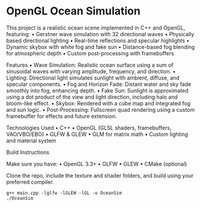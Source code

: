 # OpenGL Ocean Simulation

This project is a realistic ocean scene implemented in C++ and OpenGL, featuring:
	•	Gerstner wave simulation with 32 directional waves
	•	Physically based directional lighting
	•	Real-time reflections and specular highlights
	•	Dynamic skybox with white fog and fake sun
	•	Distance-based fog blending for atmospheric depth
	•	Custom post-processing with framebuffers

Features
	•	Wave Simulation: Realistic ocean surface using a sum of sinusoidal waves with varying amplitude, frequency, and direction.
	•	Lighting: Directional light simulates sunlight with ambient, diffuse, and specular components.
	•	Fog and Horizon Fade: Distant water and sky fade smoothly into fog, enhancing depth.
	•	Fake Sun: Sunlight is approximated using a dot product of the view and light direction, including halo and bloom-like effect.
	•	Skybox: Rendered with a cube map and integrated fog and sun logic.
	•	Post-Processing: Fullscreen quad rendering using a custom framebuffer for effects and future extension.

Technologies Used
	•	C++
	•	OpenGL (GLSL shaders, framebuffers, VAO/VBO/EBO)
	•	GLFW & GLEW
	•	GLM for matrix math
	•	Custom lighting and material system

Build Instructions

Make sure you have:
	•	OpenGL 3.3+
	•	GLFW
	•	GLEW
	•	CMake (optional)

Clone the repo, include the texture and shader folders, and build using your preferred compiler.

```
g++ main.cpp -lglfw -lGLEW -lGL -o OceanSim
./OceanSim
```

